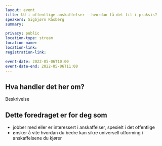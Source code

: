 ```yaml
---
layout: event
title: UU i offentlige anskaffelser - hvordan få det til i praksis?
speakers: Sigbjørn Råsberg
summary:

privacy: public
location-type: stream
location-name:
location-link:
registration-link:

event-date: 2022-05-06T10:00
event-date-end: 2022-05-06T11:00
---
```

## Hva handler det her om?
Beskrivelse

## Dette foredraget er for deg som
- jobber med eller er interessert i anskaffelser, spesielt i det offentlige
- ønsker å vite hvordan du bedre kan sikre universell utforming i anskaffelsene du kjører
